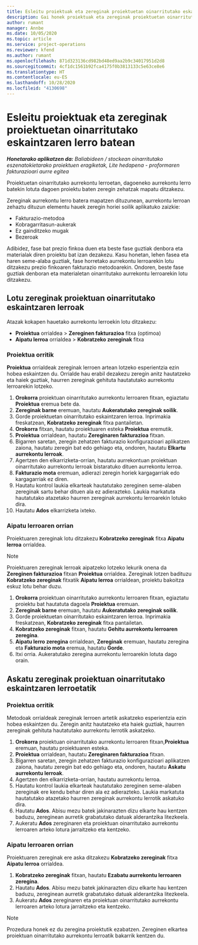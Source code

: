```yaml
---
title: Esleitu proiektuak eta zereginak proiektuetan oinarritutako eskaintzaren lerro batean
description: Gai honek proiektuak eta zereginak proiektuetan oinarritutako ataza lerro batera mapatzeko moduari buruzko informazioa eskaintzen du.
author: rumant
manager: Annbe
ms.date: 10/05/2020
ms.topic: article
ms.service: project-operations
ms.reviewer: kfend
ms.author: rumant
ms.openlocfilehash: 871d323136cd982bd48ed9aa2b9c34017951d2d8
ms.sourcegitcommit: 4cf1dc1561b92fca4175f0b3813133c5e63ce8e6
ms.translationtype: HT
ms.contentlocale: eu-ES
ms.lasthandoff: 10/28/2020
ms.locfileid: "4130698"
---
```

# <a name="map-projects-and-tasks-to-a-project-based-quote-line"></a>Esleitu proiektuak eta zereginak proiektuetan oinarritutako eskaintzaren lerro batean

_**Honetarako aplikatzen da:** Baliabideen / stockean oinarritutako eszenatokietarako proiektuen eragiketak, Lite hedapena - proformaren fakturazioari aurre egitea_

Proiektuetan oinarritutako aurrekontu lerroetan, dagoeneko aurrekontu lerro batekin lotuta dagoen proiektu baten zeregin zehatzak mapatu ditzakezu.

Zereginak aurrekontu lerro batera mapatzen dituzunean, aurrekontu lerroan zehaztu dituzun elementu hauek zeregin horiei soilik aplikatuko zaizkie:

- Fakturazio-metodoa
- Kobragarritasun-aukerak
- Ez gainditzeko mugak
- Bezeroak

Adibidez, fase bat prezio finkoa duen eta beste fase guztiak denbora eta materialak diren proiektu bat izan dezakezu. Kasu honetan, lehen fasea eta haren seme-alaba guztiak, fase horretako aurrekontu lerroarekin lotu ditzakezu prezio finkoaren fakturazio metodoarekin. Ondoren, beste fase guztiak denboran eta materialetan oinarritutako aurrekontu lerroarekin lotu ditzakezu.

## <a name="associate-tasks-to-project-based-quote-lines"></a>Lotu zereginak proiektuan oinarritutako eskaintzaren lerroak

Atazak kokapen hauetako aurrekontu lerroekin lotu ditzakezu:

- **Proiektua** orrialdea > **Zereginen fakturazioa** fitxa (optimoa)
- **Aipatu lerroa** orrialdea > **Kobratzeko zereginak** fitxa 

### <a name="from-the-project-page"></a>Proiektua orritik

**Proiektua** orrialdeak zereginak lerroen artean lotzeko esperientzia ezin hobea eskaintzen du. Orrialde hau erabil dezakezu zeregin anitz hautatzeko eta haiek guztiak, haurren zereginak gehituta hautatutako aurrekontu lerroarekin lotzeko.

1. **Orokorra** proiektuan oinarritutako aurrekontu lerroaren fitxan, egiaztatu **Proiektua** eremua bete da.
2. **Zereginak barne** eremuan, hautatu **Aukeratutako zereginak soilik**.
3. Gorde proiektuetan oinarritutako eskaintzaren lerroa. Inprimakia freskatzean, **Kobratzeko zereginak** fitxa pantailetan.
4. **Orokorra** fitxan, hautatu proiektuaren esteka **Proiektua** eremutik.
5. **Proiektua** orrialdean, hautatu **Zereginaren fakturazioa** fitxan.
6. Bigarren saretan, zeregin zehatzen fakturazio konfigurazioari aplikatzen zaiona, hautatu zeregin bat edo gehiago eta, ondoren, hautatu **Elkartu aurrekontu lerroak**.
7. Agertzen den elkarrizketa-orrian, hautatu aurrekontuan proiektuan oinarritutako aurrekontu lerroak bistaratuko dituen aurrekontu lerroa.
8. **Fakturazio mota** eremuan, adierazi zeregin horiek kargagarriak edo kargagarriak ez diren.
9. Hautatu kontrol laukia elkarteak hautatutako zereginen seme-alaben zereginak sartu behar dituen ala ez adierazteko. Laukia markatuta hautatutako atazetako haurren zereginak aurrekontu lerroarekin lotuko dira.
10. Hautatu **Ados** elkarrizketa ixteko.

### <a name="from-the-quote-line-page"></a>Aipatu lerroaren orrian

Proiektuaren zereginak lotu ditzakezu **Kobratzeko zereginak** fitxa **Aipatu lerroa** orrialdea.

>[!NOTE]
>Proiektuaren zereginak lerroak aipatzeko lotzeko lekurik onena da **Zereginen fakturazioa** fitxan **Proiektua** orrialdea. Zereginak lotzen badituzu **Kobratzeko zereginak** fitxatik **Aipatu lerroa** orrialdean, proiektu bakoitza eskuz lotu behar duzu.

1. **Orokorra** proiektuan oinarritutako aurrekontu lerroaren fitxan, egiaztatu proiektu bat hautatuta dagoela **Proiektua** eremuan.
2. **Zereginak barne** eremuan, hautatu **Aukeratutako zereginak soilik**.
3. Gorde proiektuetan oinarritutako eskaintzaren lerroa. Inprimakia freskatzean, **Kobratzeko zereginak** fitxa pantailetan.
4. **Kobratzeko zereginak** fitxan, hautatu **Gehitu aurrekontu lerroaren zeregina**.
5. **Aipatu lerro zeregina** orrialdean, **Zereginak** eremuan, hautatu zeregina eta **Fakturazio mota** eremua, hautatu **Gorde**. 
6. Itxi orria. Aukeratutako zeregina aurrekontu lerroarekin lotuta dago orain.

## <a name="disassociate-tasks-from-projectbased-quote-lines"></a>Askatu zereginak proiektuan oinarritutako eskaintzaren lerroetatik

### <a name="from-the-project-page"></a>Proiektua orritik

Metodoak orrialdeak zereginak lerroen artetik askatzeko esperientzia ezin hobea eskaintzen du. Zeregin anitz hautatzeko eta haiek guztiak, haurren zereginak gehituta hautatutako aurrekontu lerrotik askatzeko.

1. **Orokorra** proiektuan oinarritutako aurrekontu lerroaren fitxan,**Proiektua** eremuan, hautatu proiektuaren esteka.
2. **Proiektua** orrialdean, hautatu **Zereginaren fakturazioa** fitxan.
3. Bigarren saretan, zeregin zehatzen fakturazio konfigurazioari aplikatzen zaiona, hautatu zeregin bat edo gehiago eta, ondoren, hautatu **Askatu aurrekontu lerroak**.
4. Agertzen den elkarrizketa-orrian, hautatu aurrekontu lerroa.
5. Hautatu kontrol laukia elkarteak hautatutako zereginen seme-alaben zereginak ere kendu behar diren ala ez adierazteko. Laukia markatuta hautatutako atazetako haurren zereginak aurrekontu lerrotik askatuko dira.
6. Hautatu **Ados**. Abisu mezu batek jakinarazten dizu elkarte hau kentzen baduzu, zereginean aurretik grabatutako datuak alderantzika litezkeela. 
7. Aukeratu **Ados** zereginaren eta proiektuan oinarritutako aurrekontu lerroaren arteko lotura jarraitzeko eta kentzeko.

### <a name="from-the-quote-line-page"></a>Aipatu lerroaren orrian

Proiektuaren zereginak ere aska ditzakezu **Kobratzeko zereginak** fitxa **Aipatu lerroa** orrialdea.

1. **Kobratzeko zereginak** fitxan, hautatu **Ezabatu aurrekontu lerroaren zeregina**.
2. Hautatu **Ados**. Abisu mezu batek jakinarazten dizu elkarte hau kentzen baduzu, zereginean aurretik grabatutako datuak alderantzika litezkeela. 
3. Aukeratu **Ados** zereginaren eta proiektuan oinarritutako aurrekontu lerroaren arteko lotura jarraitzeko eta kentzeko.

>[!NOTE]
> Prozedura honek ez du zeregina proiektutik ezabatzen. Zereginen elkartea proiektuan oinarritutako aurrekontu lerroatik bakarrik kentzen du.
